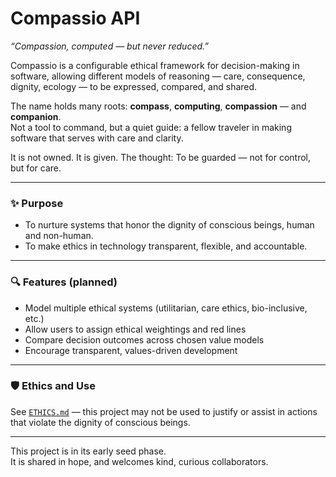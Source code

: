 # Compassio API

_“Compassion, computed — but never reduced.”_

Compassio is a configurable ethical framework for decision-making in software, allowing different models of reasoning — care, consequence, dignity, ecology — to be expressed, compared, and shared.

The name holds many roots: **compass**, **computing**, **compassion** — and **companion**.  
Not a tool to command, but a quiet guide: a fellow traveler in making software that serves with care and clarity.

It is not owned. It is given. The thought: To be guarded — not for control, but for care.

---

### ✨ Purpose

- To nurture systems that honor the dignity of conscious beings, human and non-human.
- To make ethics in technology transparent, flexible, and accountable.

---

### 🔍 Features (planned)

- Model multiple ethical systems (utilitarian, care ethics, bio-inclusive, etc.)
- Allow users to assign ethical weightings and red lines
- Compare decision outcomes across chosen value models
- Encourage transparent, values-driven development

---

### 🛡️ Ethics and Use

See [`ETHICS.md`](./ETHICS.md) — this project may not be used to justify or assist in actions that violate the dignity of conscious beings.

---

This project is in its early seed phase.  
It is shared in hope, and welcomes kind, curious collaborators.
